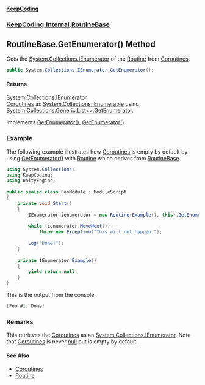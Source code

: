 #### [KeepCoding](index.md 'index')
### [KeepCoding.Internal](KeepCoding_Internal.md 'KeepCoding.Internal').[RoutineBase](RoutineBase.md 'KeepCoding.Internal.RoutineBase')
## RoutineBase.GetEnumerator() Method
Gets the [System.Collections.IEnumerator](https://docs.microsoft.com/en-us/dotnet/api/System.Collections.IEnumerator 'System.Collections.IEnumerator') of the [Routine](Routine.md 'KeepCoding.Routine') from [Coroutines](RoutineBase_Coroutines.md 'KeepCoding.Internal.RoutineBase.Coroutines').  
```csharp
public System.Collections.IEnumerator GetEnumerator();
```
#### Returns
[System.Collections.IEnumerator](https://docs.microsoft.com/en-us/dotnet/api/System.Collections.IEnumerator 'System.Collections.IEnumerator')  
[Coroutines](RoutineBase_Coroutines.md 'KeepCoding.Internal.RoutineBase.Coroutines') as [System.Collections.IEnumerable](https://docs.microsoft.com/en-us/dotnet/api/System.Collections.IEnumerable 'System.Collections.IEnumerable') using [System.Collections.Generic.List&lt;&gt;.GetEnumerator](https://docs.microsoft.com/en-us/dotnet/api/System.Collections.Generic.List-1.GetEnumerator 'System.Collections.Generic.List`1.GetEnumerator').

Implements [GetEnumerator()](https://docs.microsoft.com/en-us/dotnet/api/System.Collections.Generic.IEnumerable-1.GetEnumerator 'System.Collections.Generic.IEnumerable`1.GetEnumerator'), [GetEnumerator()](https://docs.microsoft.com/en-us/dotnet/api/System.Collections.IEnumerable.GetEnumerator 'System.Collections.IEnumerable.GetEnumerator')  
### Example
The following example illustrates how [Coroutines](RoutineBase_Coroutines.md 'KeepCoding.Internal.RoutineBase.Coroutines') is empty by default by using [GetEnumerator()](RoutineBase_GetEnumerator().md 'KeepCoding.Internal.RoutineBase.GetEnumerator()') with [Routine](Routine.md 'KeepCoding.Routine') which derives from [RoutineBase](RoutineBase.md 'KeepCoding.Internal.RoutineBase').  
```csharp
using System.Collections;  
using KeepCoding;  
using UnityEngine;  
  
public sealed class FooModule : ModuleScript  
{  
    private void Start()  
    {  
        IEnumerator ienumerator = new Routine(Example(), this).GetEnumerator();  
          
        while (ienumerator.MoveNext())  
            throw new Exception("This will not happen.");  
              
        Log("Done!");  
    }  
      
    private IEnumerator Example()  
    {  
        yield return null;  
    }  
}  
```
  
This is the output from the console.  
```csharp
[Foo #1] Done!  
```
### Remarks
This retrieves the [Coroutines](RoutineBase_Coroutines.md 'KeepCoding.Internal.RoutineBase.Coroutines') as an [System.Collections.IEnumerator](https://docs.microsoft.com/en-us/dotnet/api/System.Collections.IEnumerator 'System.Collections.IEnumerator'). Note that [Coroutines](RoutineBase_Coroutines.md 'KeepCoding.Internal.RoutineBase.Coroutines') is never [null](https://docs.microsoft.com/en-us/dotnet/csharp/language-reference/keywords/null 'https://docs.microsoft.com/en-us/dotnet/csharp/language-reference/keywords/null') but is empty by default.  
#### See Also
- [Coroutines](RoutineBase_Coroutines.md 'KeepCoding.Internal.RoutineBase.Coroutines')
- [Routine](Routine.md 'KeepCoding.Routine')
